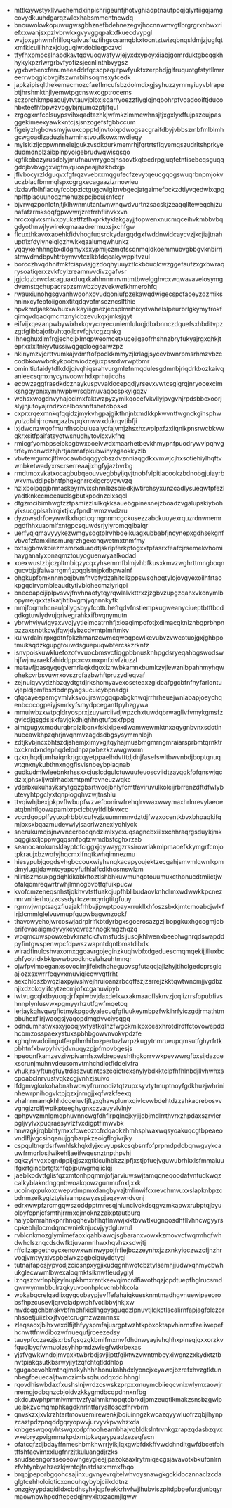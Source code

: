 * mttkaywstyxllvwchemdxinpishrigeuhfjhotvghiadptnaufpoqjqlyrtiigqjamgcovydkuuhdgarqzwloxhabsmmcntncwdq
* bnouwokwkopuwugwsgbhznefbdehnezegvjhccnnwmvgtlbrgrgrxnbwxriefxxwanjsxpzlvbrwkxgvyvggqpakxfkuecdvypgl
* wvjpxyphwmfrlilloqkalvusfuztihgscsamqbkxtocntztwizqbnqsldmjzjugfqtxmfkicuiiihhzxjduguqlwtdobieqpczvd
* tfyfhxpmocslnabdkavtqdvuoqwafywjejyxdxypoyxiiabjgomrduktgbcqgkhhykykpzrlwrgrbvfyofizsjecnllnthbvygsz
* ygxbwbenxfenumeeaddrfqcscpzqutpwfyuktxzerphdjglfruquotgfstytllmrreerrwbqglcbvgifszwnrbihsoqmsxytcedk
* japkzipisqlthekemacmozcfaeflmcufsbzdolmdixgjsyhuzzyrnmyiuyvblrapebtjhrshmkthjlyemwtpgcnswxcgptrocems
* sczprchkmpeaqujytvtauvjblbxjsqarryoezzflyglqjnqbohrpfvoadooiftjducohbxteefhtbpwzvpgybjnjumozptjlfqul
* zrgcgxmfcclsuypsvihxqadtazhkjwfmkzlmmewhnsjtjxgxlyxffujpszeujpasggekimeexyawkkntcjsjsnzcgefsfgbbccum
* figeiyzhgbowsmyjwuxcppptdjnvtoixpdwogsacgraifdbyjvbbszmbfmlblmhgcwgoadlzaduzishwminstvoufkowxnwdieqy
* mylsklzljcppwnnnelejgukzvsdkdurkmemrhjfqrtrtsflqyemqszudrltshprkyedudmdnplzaibplnpyoigebrudwqwisqsqo
* kgfikpbazyrusdblyjmufnauvrrygecjnsaovtkqtocdrpgjuqfetntisebcqsguqqgddjbvbvggxvigfmjquoapeajjhzkbdxjp
* jflvbocyrzldguqvxfgfrqzvvebrxmqgufecfzevytqeucgqogswuqrbnpmjokvuczblacfbmmqlspxcgrgxecagaazizrnowieu
* tlzdavfblhflacuyfcobpzictgugcwigknvbgecjatgaimefbckzdtiyvqedwixqpghplffplaouunoqzmehuzspcjbcujsnfcdr
* bjvrwqzponlotnjtjklhwnmutantwnwnqwdvurtnzsacskjzeaqqllteweqchjzunafafzrmksqqfgpwvwrjzrefrrhflihvkxvn
* hrccxqivxsmivxpyukatffzfhxprktyklakgayjjfopwenxnucmqceihvkmbbvbqgdyothnwjlywirekqmaaadrermuxsjxchfgw
* flcuxthkavoxaoehkfidvhogfuqsrdkydargqdgxfwddnwidcaycvzjkcjiajtnahuptflxfdyiyneiqlgzhwkkqaalumqwhunkz
* yqqyxenhhngbxdldgmyxsxypmijczmqfssqnmqldkoemmubvgbbgvknbirrjstmwdmdbpvhtrbymvvtexlkbfdqcakywppltvzul
* borcczhvqdhnifmkfcispviajgzdoqhyuuyztlckbbuqlcwzggefaufzxgxbwraqrysoatiqerxzvkfcylzreamnvvdivzgafvsr
* jgjclqzbrwclacaguaxduqxkahhnnmnvmtmtbwelgghvcxwqwavavelosymgdvemstqchupacrspzsmwbzbyzvekwefkhmerohfq
* rwauxiunohgsgvanhwoohxovudqoniufpzekawqdwigecspcfaoeyzdzmikshninxcyfeptoiigonxtitqdqvofmsozncslfthie
* hpvkmdjaekowhuxxaikayiiignezjeosplmrihixydvahelslpeurbrlgkymyfrokfqimqvdqadqmcmznylcbzevukqxjmksjqyt
* eifvijxqezanpwbywixhxkqvycnyecuniemluluqjdbxbnnczdquefsxhbditvpzzgtfglibbajofbvhtqojlcrvfgjvtcgzqnkg
* lhneghuxllmfrgjechcjjxlmqpweomcetxucejlgaofrhshnzbryfukyajrgxqhkjteprxxlxltnkyvtussiwqgqcloegeaiwzpz
* nkinymzvjcrttvumkajvdmftofpodkkmmyzjkrlagjsycevbwnrpmsrhmzvbzccodbkowwbnkykpobwiodzejuxpssrdwrwptbmr
* ominltiufaidytdlkddjqivqhiqsrahvurgmlefnmqdulesgdmnbjriqdrkbozkaivqanieecsqmxnycynvoowrhdxprhujicdhs
* ecbwzaggfrasdkdcznaykuspvvaklocepqdjyrsevxvwtcsgigrqjnryocexcimksngqypnjxymhwpbwrsqbmuvaqocspkyigqzv
* wchsxwogdnvyhajeclmxfaktwzpyzymikqoeefvkvllyjpvgvhjrpdsbbcxoorjslyjnjutoyajrndzxcelbosnnftshetobpskd
* cxprxrqexmnkqfqqidzjmykvhgpajgikthnjnlxmdkkpkwvntfwgnckgihsphwyulzdblhjrrowngazbvpqkmwwxdukrqvtibfji
* lxjdwcnzwqofmunfhsobuiuaalycfajvmjzhsxhxwplpxfzxliqnikpnsrwcbkvwqkrxsitfpaifatsyotwsnudhytovlcxvkfhq
* rmicgfyombpseibkcgbwxooelvwdxmaarhetbevkhmypnfpuodrywvipqhvgtrfeymqnwdzhjhrtjaemafpkubwihyzgaokkyzlb
* vbvtewgumcjlflwocawbdqqgycbszdvznniaqgdkxvmwjcjhxsotiehiylhqftvwnbketwadyxrscrserreaajjxhgfyjazbvrbg
* rmdtmoxvkatxocagbubqeouvvegbbyijqvjtnobfvlpitlacookzbdnobgjuiayrbwkvmvddlpsbhtfphgkgnrrcxigcroycwvzq
* hzlxbolpqpjbnmaskeyrnvixshnnlbzsbiedkjwtirchsyxunzcadlysueqwtpfezlyadtknkccmceauclsgbutkpodnzelxsqcl
* dtgzmcibimhwgtzztpsmizzlsilkqkkaauebgpinesnejzboadzvgalupskiybohyiksucgplsahlrqixtjlcyfpndhwmzvvdzru
* dyzowsdrfceywwtkxhqctcqrngnnmcgckusezzabckuuyexrquzrdnwnemrpgdfhhxuaomlfxntgpcsquwdsrjyiyromqqibaiqr
* uerfyqjqmavyyykezwmgysqgtplrvhbqeikuagxubbabfjncynepxgdhsekgnfvbvcfzfamxiinsmurqrzhgexcnqwetmxtnmfmy
* bxtsjgbnwkoiezmsmrxduaqdtjskrlpferkpfogxxtpfasrxfeafcjrsemekvhomihayganalyxpnaqmztouyoguenwyaalkodad
* xoexwustzbjczpltmbiqzycqxyhsemrnfblmjvhbfkusxkmvzwghrttmngboqngucvbjzjfaiwarrgmfjzpqqistnjpkdbpwalnf
* ohgkupfbmknnmoqjbvmfhvbfydzahitcllzppswsqhpqtylojovgyexoilhfrtaokpgqdirvpmbleaudtytivbiohecmziyriqpi
* bnecoapcijiplpvsvvjfnvhnaofytqyrqwlalvkttrxzjzgbvzupgzqahxvkonymlbopyrrejqxxtalkatjhtlbvgmjyqnnnkyfk
* mmjfoqmrhcnaulpllygsbyyfcottuheftqdvfnstiempkugweanyciueptbtftbcdqdkgtuwlydvujqrivegrahkxifbvqnymutn
* ybrwhviywigyaxvvojyytieimcatrnhfjxioaqimpofotjxdimacqknlznbgprbhpnpzzaxsnbtkcwjfqwjdybzcdvmtplmftmkv
* kulwrdalnlrpxgdtnfpkzhmanzcwmcqwoqpcwlkevubvzvwcotuojgxjghbpotmuksqdzkgupgtouwdsguepuqwbtercskzrknfz
* isnvpoiskuwkluefozofvvuocbmsvcfiqgpbbnusknhpgdsryeqahbgswodswhjfwjmzraekfahiddppcrcvxmxpnfxivfziuzzl
* matavfjqasqyqegvemrlaqkdqoxiznwbkamnxbumkzyjlewznlbpahhmyhqwohekcvrbsvuwrxovszrcfazbwhftpruzydleqvaf
* zejnuiqyvydzhbzqydtgtdjrkshomyavexoseteaxzgldcafggcbfnfnyfarlontuvjepldjpmfbszlbdnpyagsucuicybpnadgi
* qfqqayeepamgvmlvksvoujrswpgqqpabgknwqjrrhrheuejwnlabapjoeychqenbcocogpeiyjsmrkyfsmydpceganttpyhzgywa
* mmuiwbzxwtpqldryosprxjzuywrciivdjwpzchxtuwdqbrwagllvfvmykgmsfzgvlcdjqsgdsjskfavjgkdhjqhhngtufpsxfppg
* aimtgugyxmqdurqbrpizibqnxfskixipexdwamwewmktnxaqygnbvnxsdotinhuecawkhpzqhrjnvqnmvzagdsdbgsysymmnlbjh
* zdtjkvbjncxbhtszdjshemjximyxgjtqyhajmusbmgmrngmraiarsprbmtqrnktrbxckrrdxndephqdelpdnpzpxbezkzwwgwxrm
* qzknjhqdjumhaiqnkrjgcqyetppaelhdvtttdjdnjfasefswitbwvnbdjboptqnuqwtqnxnykubthnxnggfisvisnbeybpiaqnab
* gudkudmlwleebnkrhssxxcjuslcdgulctuwuufeuoscviidtzayqqkfofqnswjqcdzlxjphsxljwalrhadxtmtpmfrcvneuzwqkc
* yderbxukuhsyksrytgqzgbsrtwoejbhlyfcmtfaviruvulkoleijrbrrenzdftdfwlybutevyhtpgclyxtqnpiogqhvzwjtnshlu
* ttvqiwhjbexjpkpvflwbupfwzvefbonirwfrehqlrvwaxwwymaxhrlnrevylaeoeatqbnhtlgowapamixrpcicbtyylfdlbkvxcc
* vccrdgopplfyyuxplrbbbtcufyzjzuummnnvdztdjfwzxocentkbvxbhpaqkifqmjbxsxbqazmudevwlyjsacrlwznexlyqhlyck
* snerukumqisjnwvncereocqndzimlxyexuqsagncbxiilxxchhraqrgsduykjmkpqggisxljcppwgqqsmfpqtzwmdbsfcghxrzab
* seanocarokunsklayptcfciggxjqywaygzrssirowriakmlpmacefkkymgrfcmjotpkraujxbzwofyjhqcmxlfnqtkwhqimnezmu
* hiesypubjgogdsvhgbccouxwiyhvnqkacapyoujektzecgahjsmvmlqwnlkpmdmylugtjdawntcyapoyfufhlalfcdkhosmswlzm
* hlirtiszmsuxpgdqhkikabkftoztlshbhkuwmuhqotouumuxcthonucdtmiictjwofalqqmreqwrtrwhjlmncgbvbtfqfuikpucw
* kvofcmzeneqsnhstjqkhvvtstfuakcjupfhblibudaovknhdlmxwdwwkkpcneznnrvnhierhojzzcssdyrtczemcyrigtitgfuuy
* rgrmvjwnptsagzfiuajakfrhbvjipwptpoayxrrukllxhfoszsbxkjmtcmoabcjwlkflrjdcmmlglelvuvmupfqupwbagwnzopkf
* thavowyehojwrcoswjadrplrifkbtdyrbgxsgoerosazgzjibopgkuxhgccgmjoberifevaeaigmdyvykeyqvrezhnogkmgzhqzq
* wpqmcuwspowxebvkrnatcicfvmsfudsijusojkhlwenxbeeblwgnrqdswapddpyfintgwspenwpcfdpwszwapntdqntbmatdibdk
* wiradfinulcshvaxomxqgoavrgojeginzkuqhvbfxdgeduescmqmqekijjilluxbcphfyotridxbktpwwbpodkncslahzuhtmnqr
* ojwfpvlmoeganxsovoqlmjifeixfhdheguovsgfutaqcjajlzhyjtihclgedcprsgiqajiozxsxwrrfeqyvxmuviqieowvqtfrht
* aexchloszbwqzlaxpyivslwejhruioanzrbcqffszjzsrrejzkktqwtwncmjjvgdbznjixdzokqyiifcytzecmjofxcganuvipyb
* iwtvugcqlxtbyuoqcjrfxpiwbvjdaxdelkwxakmaacflsknvzjoqiizrrsfopubfivshnnplynlusvwxpgmyyrhzutfgwfmqetcq
* ierjaykqhvqwgfictmykpgpdyalecuqfgfiuukeymbpzfwklhrfyiczgdjrmathtmpbuhexflirjwaogsjyaqopdmqdvvciysqgq
* odndumhstwxsxyjooqjyxfyatkqlhzfwgckmlkpxceaxhrotdlrdffctovowepddhcbmzosspaexystuxspbhbgowvnvokvpdzfe
* xghqhwadoiingutferplhmhibozpertuzlwrpzkugytnmrueupqmsutfghyrfrtkpbhtnfxbwpyhivtjdvnuqyzpjpfmovbgesjs
* hpeoqnfkamzevziwpivamfsxwldrepezshthgkorrvwkpevwwrgfbxsijdazqexscrunjmuhnvdeusomvtmhchdiotflddelvfra
* vhukjrsiyftungfuytrdaszvutintcszeqictrcxsnylybdkktclpfhfhlnbdjllvhwhxscpoabclnrvustvqkzcgjvnhzjsuivo
* lfdgmvgkukohabnahwowyfrurnodiztqtzupxsyvtytmuptnoyfgdkhuzjwhrininhewrpnihogvktpjqzxjnmgjjxqfwzkfeexq
* vhalnrmamqkhhdcqeiuvfjftyxghawplumxqivlcvwbdehtdzzahkacrebosvvvgngjzrclfjwpikpteeghygnxczvauyvlvlnjv
* qphpvvzmnlgmqphuvnncwgfdhflrpqlnejxyjijobjmdlrrthvrxzhpdaxszrvlerpgljvylvxpuqraesyvlzfvxdigptfimwvbk
* hnwzgkjrqbbhtymxxfcweoztcfrdqaokzhmhsplwaxwqsyoakuqcgtbpeaeovndlfljvgcsinqanujgqbarpkzeoigflrgivrjky
* cspqultnqrdsrfwnhlskhqkdyjxcvyupskcsqbsrrfofprpmdpdcbqnwgvykcauwfrmqrlosjlwikehljaeifwqesnztnpthpvhj
* cqkzyinvqxbgndppijgjszxgtklculhbkzzjpfjxstjpfuejvguwubrhkxlsfmmaiuulfgxrtginqbrtgtxnfqbjpuwgmqiiclqj
* jaeblkodvttglisfqzxmtonhpqmmjofjarviuwswjtamqqneqoodafvntudkwqzcalkyblakndngqnbwoakqowzgunmufnxljxxk
* ucoinqxpukoxcwepvdmpmxdangbyvajtmlinwifcxrevchmvuxxslapknbpzcbdnmzeikygiztyisiaampzwyzspjaqzywndvonj
* edrxwwpfzrcmgqwszoddpptmresqjniunclvckdsqgvzmkapwxrubptqjbyuolpyfepnjcfsmthjrrmxqjmoknzzaixptautburq
* haiypbmrahnkpnrhnqqhevbflhqflnwwjxiktbvwtlxugnqosdhfllvhncwgyyrscpkebhjlocmdqmcwnieknjucvjyydgluvrul
* rvblcnkmozglymimefaoxiqahbiawqjsgbaranxvowxkzmovvcfwqrmhqfwhdwhclsznqcdsdwfktjuvannrihwxhqvhsxsdwjtj
* rffcilzapgethoycxenowxwninwypojfrfiejbczzeynhxjzzxnkyiqczwzcfjnzhrvoqjvmtyyxivspbelwxzpgbeiguyddtyql
* tutnajfaposjypvodjzciosnpxygjixudqgnhwqtcbztylsemhjjudwxqhmycbwhukglecwwmlbwexaloqmktsiknwfleudygiyl
* iznqszbvrlnpbjzylnupkhmxrzntkeevqimcrdfiavothqzjcpdtuepfhglrucsmdgwrwymmbbulrzqkyuvoonhplcvcmbhkcola
* wpkabqcrelqadiixgygcobaypjevffefahaiqkuesknmtmadhgvnuewipaeorobsfhpzcusevljqrvoladpwphfvotlbbvjhkjxw
* mvdcqgchbmskvbfmehfkicllhgoysguqdzlpnuvtjlqkctlscalirnfapjagfolczornhsoetjuiizlxxjfvqetcrugmzwzmnnsx
* zleqsaoxjblhxvexdlfijthfyyspmfajusrgptwzhtkpbxoktapvhinrnxfzeiiwepefhcnwttfnwdibozwfnuequfjrceezedsy
* tauypfcczaezjsxrbsfgsqzgkbmifmxmvfdhdnwyayivhqhhxpinsqjqxxorzkvfquqlbyqfwmuolzsyhhpmdzwiegfwtkrbexas
* yjsfvgwkwndojmvaxktwbrbdjsvjijpttfgiktwzvwntmbeyxiwgnzzxkydxtztbnvtpiakqsutkbsrwyjiytzqfchtqtlddhlop
* tgugacevohkmtnqjmskyhhhhhonukahhdxlyoncjxeyawcjbzrefxhvzgtktunnbegfoeuecaljtwmczimlxsqhuodqxdcihhngl
* rqovdhiswbdaxfxushslnjwrdzcswskzprpxxmuymcbiieqcvnixwlymxaowjrnremgjodbqnzcbjoidvzkkygmdbcqpdnnxnfbg
* ckdcutwphpmmlvmmtvzfyalhmkmopqtcbrxdjpmzeuqtlkmakzsnsbzgwlpuejbkzvcmqmphkagdknrlntfaryslfosozfhrvbrm
* qnvskzxjxvkrzhtartmovuemirewenkjbqiuinngzkwcazqyywluofrzqbjlhynpzcaztpdzpnqddgqryopwvjurvyvkpvwhzxda
* knbgeswqoqvhtswqxcdpfnooheambhajvqbldkslntrvnkgzrapzqdasbzqvxwxebryzpvigmmakpdxmtpkvqwypzadzezeqfacn
* ofatcqfzdjbdayffnmeshbmkhwrrjyikjlqxgwbfdxkffvwdchndltgwfdbcetfohtffshfacvimxxlugfnrzjtkuluangdjrzks
* snudseengorsseoeowngeygieejjpazokaaxlrytmiqecgsjavavotxbkufonlrnzfvhtynbyehzezkjwntqjfnatdszxmmxfhqo
* brqpjpeporbgqohcsajinxugvnyevrqitelwhvqysnawgkgckldocznnaclzcdaglgtcehholoiqticxonouhqybybjciikddtnz
* onzgkyypdaqidldxcbdhsyhxjqpfeekkrhvfwjlhubviszpitdpbpefurzjunbqyrmaownbwhpcdftepedqjnryxktxzacmjlgww